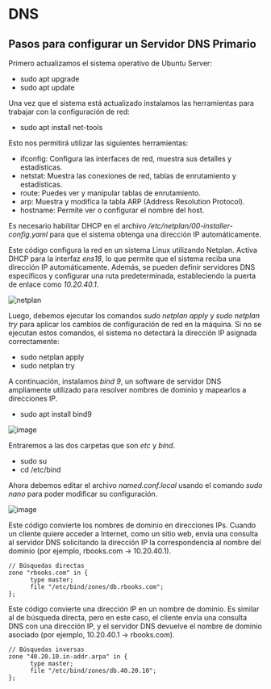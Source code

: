 # DNS

## Pasos para configurar un Servidor DNS Primario

Primero actualizamos el sistema operativo de Ubuntu Server:
* sudo apt upgrade
* sudo apt update

Una vez que el sistema está actualizado instalamos las herramientas para trabajar con la configuración de red:
* sudo apt install net-tools

Esto nos permitirá utilizar las siguientes herramientas:
* ifconfig: Configura las interfaces de red, muestra sus detalles y estadísticas.
* netstat: Muestra las conexiones de red, tablas de enrutamiento y estadísticas.
* route: Puedes ver y manipular tablas de enrutamiento.
* arp: Muestra y modifica la tabla ARP (Address Resolution Protocol).
* hostname: Permite ver o configurar el nombre del host.


Es necesario habilitar DHCP en el archivo _/etc/netplan/00-installer-config.yaml_ para que el sistema obtenga una dirección IP automáticamente.

Este código configura la red en un sistema Linux utilizando Netplan. Activa DHCP para la interfaz *ens18*, lo que permite que el sistema reciba una dirección IP automáticamente. Además, se pueden definir servidores DNS específicos y configurar una ruta predeterminada, estableciendo la puerta de enlace como *10.20.40.1*.

![netplan](https://github.com/user-attachments/assets/571fb651-0805-4386-a73b-52e2cd5b95b3)


Luego, debemos ejecutar los comandos *sudo netplan apply* y *sudo netplan try* para aplicar los cambios de configuración de red en la máquina. Si no se ejecutan estos comandos, el sistema no detectará la dirección IP asignada correctamente:
* sudo netplan apply
* sudo netplan try


A continuación, instalamos *bind 9*, un software de servidor DNS ampliamente utilizado para resolver nombres de dominio y mapearlos a direcciones IP.
* sudo apt install bind9 

![image](https://github.com/user-attachments/assets/4f06ee32-d486-4be9-bd6e-7fbb36d79ab6)

Entraremos a las dos carpetas que son *etc* y *bind*.
* sudo su
* cd /etc/bind

Ahora debemos editar el archivo *named.conf.local* usando el comando *sudo nano* para poder modificar su configuración.

![image](https://github.com/user-attachments/assets/9fe24fe0-9731-423b-8a38-00fdac89f295)


Este código convierte los nombres de dominio en direcciones IPs. Cuando un cliente quiere acceder a Internet, como un sitio web, envía una consulta al servidor DNS solicitando la dirección IP la correspondencia al nombre del dominio (por ejemplo, rbooks.com → 10.20.40.1).
```
// Búsquedas directas
zone "rbooks.com" in {
      type master;
      file "/etc/bind/zones/db.rbooks.com";
};
```
Este código convierte una dirección IP en un nombre de dominio. Es similar al de búsqueda directa, pero en este caso, el cliente envía una consulta DNS con una dirección IP, y el servidor DNS devuelve el nombre de dominio asociado (por ejemplo, 10.20.40.1 → rbooks.com).

```
// Búsquedas inversas
zone "40.20.10.in-addr.arpa" in {
      type master;
      file "/etc/bind/zones/db.40.20.10";
};
```

